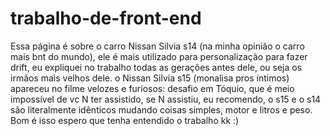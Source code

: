 # trabalho-de-front-end
Essa página é sobre o carro Nissan Silvia s14 (na minha opinião o carro mais bnt do mundo), ele é mais utilizado para personalização para fazer drift, eu expliquei no trabalho todas as gerações antes dele, ou seja os irmãos mais velhos dele.
o Nissan Silvia s15 (monalisa pros íntimos) apareceu no filme velozes e furiosos: desafio em Tóquio, que é meio impossível de vc N ter assistido, se N assistiu, eu recomendo, o s15 e o s14 são literalmente idênticos mudando coisas simples, motor e litros e peso.
Bom é isso espero que tenha entendido o trabalho kk :)